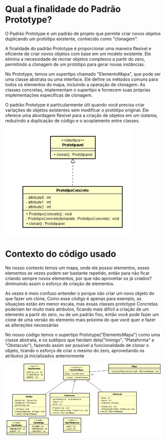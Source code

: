 # Qual a finalidade do Padrão Prototype?

O Padrão Prototype é um padrão de projeto que permite criar novos objetos duplicando um protótipo existente, conhecido como "clonagem".

A finalidade do padrão Prototype é proporcionar uma maneira flexível e eficiente de criar novos objetos com base em um modelo existente. Ele elimina a necessidade de recriar objetos complexos a partir do zero, permitindo a clonagem de um protótipo para gerar novas instâncias.

No Prototype, temos um supertipo chamado "ElementoMapa", que pode ser uma classe abstrata ou uma interface. Ele define os métodos comuns para todos os elementos do mapa, incluindo a operação de clonagem. As classes concretas, implementam o supertipo e fornecem suas próprias implementações específicas de clonagem.

O padrão Prototype é particularmente útil quando você precisa criar variações de objetos existentes sem modificar o protótipo original. Ele oferece uma abordagem flexível para a criação de objetos em um sistema, reduzindo a duplicação de código e o acoplamento entre classes.

![UML](UML/UML-Prototype.png)

# Contexto do código usado

No nosso contexto temos um mapa, onde ele possui elementos, esses elementos as vezes podem ser bastante repetido, então para não ficar criando sempre novos elementos, por que não aproveitar os já criados? diminuindo assim o esforço de criação de elementos.

As vezes é meio confuso entender o porque não criar um novo objeto do que fazer um clone, Como esse código é apenas para exemplo, as situações estão em menor escala, mas essas classes prototype Concretas poderiam ter muito mais atributos, ficando mais difícil a criação de um elemento a partir do zero, ou de um padrão fixo, então você pode fazer um clone de uma versão do elemento mais próxima do que você quer e fazer as alterações necessárias 

No nosso código temos o supertipo Prototype("ElementoMapa") como uma classe abstrata, e os subtipos que herdam dela("Inimigo", "Plataforma" e "Obstaculo"), fazendo assim ser possível a funcionalidade de clonar o objeto, tirando o esforço de criar o mesmo do zero, aproveitando os atributos já inicializados anteriormente

![UML do Problema](UML/UML-Prototype-Mario.png)
